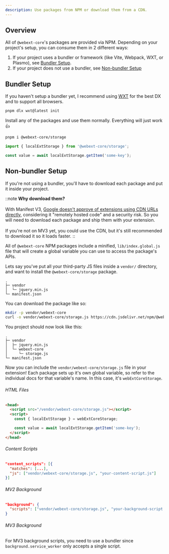 ```yaml
---
description: Use packages from NPM or download them from a CDN.
---
```


## Overview

All of `@webext-core`'s packages are provided via NPM. Depending on your project's setup, you can consume them in 2 different ways:

1. If your project uses a bundler or framework (like Vite, Webpack, WXT, or Plasmo), see [Bundler Setup](#bundler-setup).
2. If your project does not use a bundler, see [Non-bundler Setup](#non-bundler-setup)

## Bundler Setup

If you haven't setup a bundler yet, I recommend using [WXT](https://wxt.dev/) for the best DX and to support all browsers.

```bash
pnpm dlx wxt@latest init
```

Install any of the packages and use them normally. Everything will just work :+1:

```bash
pnpm i @webext-core/storage
```

```ts
import { localExtStorage } from '@webext-core/storage';

const value = await localExtStorage.getItem('some-key');
```

## Non-bundler Setup

If you're not using a bundler, you'll have to download each package and put it inside your project.

::note
**Why download them?**
<br/>
<br/>
With Manifest V3, [Google doesn't approve of extensions using CDN URLs directly](https://developer.chrome.com/docs/extensions/mv3/intro/mv3-overview/#remotely-hosted-code), considering it "remotely hosted code" and a security risk. So you will need to download each package and ship them with your extension.
<br/>
<br/>
If you're not on MV3 yet, you could use the CDN, but it's still recommended to download it so it loads faster.
::

All of `@webext-core` NPM packages include a minified, `lib/index.global.js` file that will create a global variable you can use to access the package's APIs.

Lets say you've put all your third-party JS files inside a `vendor/` directory, and want to install the `@webext-core/storage` package.

```
.
├─ vendor
│  └─ jquery.min.js
└─ manifest.json
```

You can download the package like so:

```bash
mkdir -p vendor/webext-core
curl -o vendor/webext-core/storage.js https://cdn.jsdelivr.net/npm/@webext-core/storage/lib/index.global.js
```

You project should now look like this:

```
.
├─ vendor
│  ├─ jquery.min.js
│  └─ webext-core
│     └─ storage.js
└─ manifest.json
```

Now you can include the `vendor/webext-core/storage.js` file in your extension! Each package sets up it's own global variable, so refer to the individual docs for that variable's name. In this case, it's `webExtCoreStorage`.

###### HTML Files

```html
<head>
  <script src="/vendor/webext-core/storage.js"></script>
  <script>
    const { localExtStorage } = webExtCoreStorage;

    const value = await localExtStorage.getItem('some-key');
  </script>
</head>
```

###### Content Scripts

```json
"content_scripts": [{
  "matches": [...],
  "js": ["vendor/webext-core/storage.js", "your-content-script.js"]
}]
```

###### MV2 Background

```json
"background": {
  "scripts": ["vendor/webext-core/storage.js", "your-background-script.js"]
}
```

###### MV3 Background

For MV3 background scripts, you need to use a bundler since `background.service_worker` only accepts a single script.
